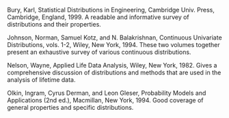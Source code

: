 Bury, Karl, Statistical Distributions in Engineering, Cambridge Univ. Press, Cambridge, England, 1999. A readable and informative survey of distributions and their properties.

Johnson, Norman, Samuel Kotz, and N. Balakrishnan, Continuous Univariate Distributions, vols. 1-2, Wiley, New York, 1994. These two volumes together present an exhaustive survey of various continuous distributions.

Nelson, Wayne, Applied Life Data Analysis, Wiley, New York, 1982. Gives a comprehensive discussion of distributions and methods that are used in the analysis of lifetime data.

Olkin, Ingram, Cyrus Derman, and Leon Gleser, Probability Models and Applications (2nd ed.), Macmillan, New York, 1994. Good coverage of general properties and specific distributions.